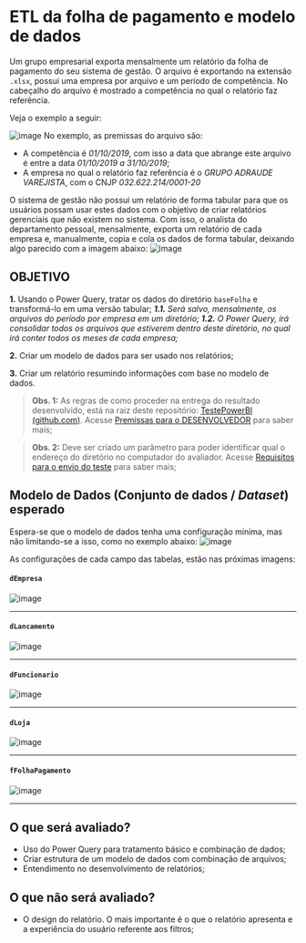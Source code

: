 # ETL da folha de pagamento e modelo de dados
Um grupo empresarial exporta mensalmente um relatório da folha de pagamento do seu sistema de gestão.  O arquivo é exportando na extensão `.xlsx`, possui uma empresa por arquivo e um período de competência. No cabeçalho do arquivo é mostrado a competência no qual o relatório faz referência.

Veja o exemplo a seguir:

![image](https://user-images.githubusercontent.com/24781333/220169817-29ed3206-cf8e-4d54-be82-576f2fd4feae.png)
No exemplo, as premissas do arquivo são:
* A competência é _01/10/2019_, com isso a data que abrange este arquivo é entre a data _01/10/2019 a 31/10/2019_;
* A empresa no qual o relatório faz referência é o _GRUPO ADRAUDE VAREJISTA_, com o CNJP _032.622.214/0001-20_

O sistema de gestão não possui um relatório de forma tabular para que os usuários possam usar estes dados com o objetivo de criar relatórios gerenciais que não existem no sistema. Com isso, o analista do departamento pessoal, mensalmente, exporta um relatório de cada empresa e, manualmente, copia e cola os dados de forma tabular, deixando algo parecido com a imagem abaixo:
![image](https://user-images.githubusercontent.com/24781333/220171290-58296af8-0914-420f-bb8e-b316d6dd80d7.png)


## OBJETIVO

**1.** Usando o Power Query, tratar os dados do diretório `baseFolha` e transformá-lo em uma versão tabular;
_**1.1.** Será salvo, mensalmente, os arquivos do período por empresa em um diretório;_
_**1.2.** O Power Query, irá consolidar todos os arquivos que estiverem dentro deste diretório, no qual irá conter todos os meses de cada empresa;_

**2.** Criar um modelo de dados para ser usado nos relatórios;

**3.** Criar um relatório resumindo informações com base no modelo de dados.

> **Obs. 1:** As regras de como proceder na entrega do resultado desenvolvido, está na raiz deste repositório: [TestePowerBI (github.com)](https://github.com/pietrofarias/TestePowerBI).  Acesse [Premissas para o DESENVOLVEDOR](https://github.com/pietrofarias/TestePowerBI#premissas-para-o-desenvolvedor-avaliado) para saber mais;

> **Obs. 2:** Deve ser criado um parâmetro para poder identificar qual o endereço do diretório no computador do avaliador. Acesse [Requisitos para o envio do teste](https://github.com/pietrofarias/TestePowerBI#requisitos-para-o-envio-do-teste) para saber mais;

## Modelo de Dados (Conjunto de dados / _Dataset_) esperado
Espera-se que o modelo de dados tenha uma configuração mínima, mas não limitando-se a isso, como no exemplo abaixo:
![image](https://user-images.githubusercontent.com/24781333/220172381-b91e4c67-7636-4e8e-861d-e5f6ffe2ae74.png)

As configurações de cada campo das tabelas, estão nas próximas imagens:
#### `dEmpresa`
![image](https://user-images.githubusercontent.com/24781333/220172714-424e98c5-1f13-4c3d-a25e-e61b4df67c02.png)

----
#### `dLancamento`
![image](https://user-images.githubusercontent.com/24781333/220172847-b59c48ab-8781-4432-9b81-fa4a5844eb08.png)

---
#### `dFuncionario`
![image](https://user-images.githubusercontent.com/24781333/220172923-ec3990fe-1bf0-4437-a104-6b826e9d6e3f.png)

---
#### `dLoja`
![image](https://user-images.githubusercontent.com/24781333/220173164-cb2207dc-ee3e-4e9c-98e3-0877e22f20d9.png)

---
####  `fFolhaPagamento`
![image](https://user-images.githubusercontent.com/24781333/220173261-93e222ed-7156-42f8-ae56-a7dbc7c94266.png)

---

## O que será avaliado?
* Uso do Power Query para tratamento básico e combinação de dados;
* Criar estrutura de um modelo de dados com combinação de arquivos;
* Entendimento no desenvolvimento de relatórios;

## O que não será avaliado?
* O design do relatório. O mais importante é o que o relatório apresenta e a experiência do usuário referente aos filtros;
